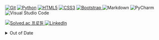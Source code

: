 <a href="https://git-scm.com/" target="_blank" rel="noreferrer"> ![Git](https://img.shields.io/badge/git-%23F05033.svg?logo=git&logoColor=white)</a>
<a href="https://www.python.org" target="_blank" rel="noreferrer"> ![Python](https://img.shields.io/badge/python-3670A0?&logo=python&logoColor=ffdd54)</a>
<a href="https://www.w3.org/html/" target="_blank" rel="noreferrer"> ![HTML5](https://img.shields.io/badge/html5-%23E34F26.svg?logo=html5&logoColor=white)</a>
<a href="https://www.w3schools.com/css/" target="_blank" rel="noreferrer"> ![CSS3](https://img.shields.io/badge/css3-%231572B6.svg?logo=css3&logoColor=white)</a>
<a href="https://getbootstrap.com" target="_blank" rel="noreferrer"> ![Bootstrap](https://img.shields.io/badge/bootstrap-%23563D7C.svg?logo=bootstrap&logoColor=white)
</a>
![Markdown](https://img.shields.io/badge/markdown-%23000000.svg?logo=markdown&logoColor=white)
![PyCharm](https://img.shields.io/badge/pycharm-143?logo=pycharm&logoColor=black&color=black&labelColor=green)
![Visual Studio Code](https://img.shields.io/badge/Visual%20Studio%20Code-0078d7.svg?logo=visual-studio-code&logoColor=white)

[![Solved.ac
프로필](http://mazassumnida.wtf/api/mini/generate_badge?boj=kimsixsue)](https://solved.ac/kimsixsue)<a href="https://www.linkedin.com/in/kimsixsue/" target="blank"> ![LinkedIn](https://img.shields.io/badge/linkedin-%230077B5.svg?logo=linkedin&logoColor=white)</a>

<details>
<summary>Out of Date</summary>

2021-11
![Java](https://img.shields.io/badge/java-%23ED8B00.svg?logo=java&logoColor=white)

2021-08
![Microsoft Access](https://img.shields.io/badge/Microsoft_Access-A4373A?logo=microsoft-access&logoColor=white)
![Microsoft Excel](https://img.shields.io/badge/Microsoft_Excel-217346?logo=microsoft-excel&logoColor=white)

2020-09
![R](https://img.shields.io/badge/r-%23276DC3.svg?logo=r&logoColor=white)

2020-06 [텍스트마이닝 기말보고서.pdf](./textmining_final_report.pdf)

</details>



